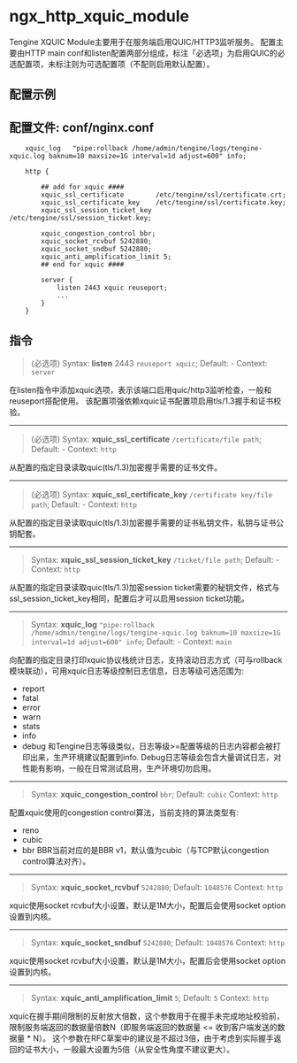 # ngx_http_xquic_module

Tengine XQUIC Module主要用于在服务端启用QUIC/HTTP3监听服务。
配置主要由HTTP main conf和listen配置两部分组成，标注「必选项」为启用QUIC的必选配置项，未标注则为可选配置项（不配则启用默认配置）。

## 配置示例

配置文件: conf/nginx.conf
---

```
    xquic_log   "pipe:rollback /home/admin/tengine/logs/tengine-xquic.log baknum=10 maxsize=1G interval=1d adjust=600" info;

    http {

        ## add for xquic ####
        xquic_ssl_certificate        /etc/tengine/ssl/certificate.crt;
        xquic_ssl_certificate_key    /etc/tengine/ssl/certificate.key;
        xquic_ssl_session_ticket_key /etc/tengine/ssl/session_ticket.key;

        xquic_congestion_control bbr;
        xquic_socket_rcvbuf 5242880;
        xquic_socket_sndbuf 5242880;
        xquic_anti_amplification_limit 5;
        ## end for xquic ####

        server {
            listen 2443 xquic reuseport;
            ...
        }
    }
```

## 指令

> (必选项)
> Syntax: **listen** 2443 `reuseport xquic`;
> Default: -
> Context: `server`

在listen指令中添加xquic选项，表示该端口启用quic/http3监听检查，一般和reuseport搭配使用。
该配置项强依赖xquic证书配置项启用tls/1.3握手和证书校验。

---

> (必选项)
> Syntax: **xquic_ssl_certificate** `/certificate/file path`;
> Default: -
> Context: `http`

从配置的指定目录读取quic(tls/1.3)加密握手需要的证书文件。

---

> (必选项)
> Syntax: **xquic_ssl_certificate_key** `/certificate key/file path`;
> Default: -
> Context: `http`

从配置的指定目录读取quic(tls/1.3)加密握手需要的证书私钥文件，私钥与证书公钥配套。

---

> Syntax: **xquic_ssl_session_ticket_key** `/ticket/file path`;
> Default: -
> Context: `http`

从配置的指定目录读取quic(tls/1.3)加密session ticket需要的秘钥文件，格式与ssl_session_ticket_key相同，配置后才可以启用session ticket功能。

---

> Syntax: **xquic_log** `"pipe:rollback /home/admin/tengine/logs/tengine-xquic.log baknum=10 maxsize=1G interval=1d adjust=600" info`;
> Default: -
> Context: `main`

向配置的指定目录打印xquic协议栈统计日志，支持滚动日志方式（可与rollback模块联动），可用xquic日志等级控制日志信息，日志等级可选范围为:
* report
* fatal
* error
* warn
* stats
* info
* debug
和Tengine日志等级类似，日志等级>=配置等级的日志内容都会被打印出来，生产环境建议配置到info. 
Debug日志等级会包含大量调试日志，对性能有影响，一般在日常测试启用，生产环境切勿启用。

---

> Syntax: **xquic_congestion_control** `bbr`;
> Default: `cubic`
> Context: `http`

配置xquic使用的congestion control算法，当前支持的算法类型有:
* reno
* cubic
* bbr
BBR当前对应的是BBR v1，默认值为cubic（与TCP默认congestion control算法对齐）。

---

> Syntax: **xquic_socket_rcvbuf** `5242880`;
> Default: `1048576`
> Context: `http`

xquic使用socket rcvbuf大小设置，默认是1M大小，配置后会使用socket option设置到内核。

---

> Syntax: **xquic_socket_sndbuf** `5242880`;
> Default: `1048576`
> Context: `http`

xquic使用socket rcvbuf大小设置，默认是1M大小，配置后会使用socket option设置到内核。

---

> Syntax: **xquic_anti_amplification_limit** `5`;
> Default: `5`
> Context: `http`

xquic在握手期间限制的反射放大倍数，这个参数用于在握手未完成地址校验前，限制服务端返回的数据量倍数N（即服务端返回的数据量 <= 收到客户端发送的数据量 * N）。
这个参数在RFC草案中的建议是不超过3倍，由于考虑到实际握手返回的证书大小，一般最大设置为5倍（从安全性角度不建议更大）。